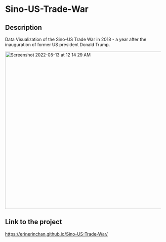 # Sino-US-Trade-War

## Description
Data Visualization of the Sino-US Trade War in 2018 - a year after the inauguration of former US president Donald Trump. 

<img width="508" alt="Screenshot 2022-05-13 at 12 14 29 AM" src="https://user-images.githubusercontent.com/35587864/168121282-388f5e59-d4ee-463d-ac95-b7bbb9f24bff.png">

## Link to the project 
https://erinerinchan.github.io/Sino-US-Trade-War/
